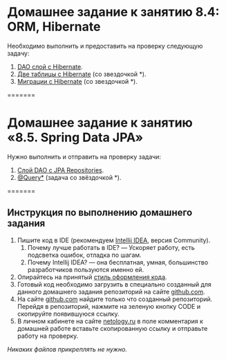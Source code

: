 # Домашнее задание к занятию 8.4: ORM, Hibernate

Необходимо выполнить и предоставить на проверку следующую задачу:

1. [DAO слой c Hibernate](tasks/task1/README.md).
2. [Две таблицы с Hibernate](tasks/task2/README.md) (со звездочкой *).
3. [Миграции c Hibernate](tasks/task3/README.md) (со звездочкой *).

=======

# Домашнее задание к занятию «8.5. Spring Data JPA»

Нужно выполнить и отправить на проверку задачи:

1. [Слой DAO c JPA Repositories](tasks/taskEx5_1/README.md).
1. [@Query*](tasks/taskEx5_2/README.md) (задача со звёздочкой *).

=======


## Инструкция по выполнению домашнего задания

1. Пишите код в IDE (рекомендуем [Intellij IDEA](https://www.jetbrains.com/idea/download/), версия Community).
    1. Почему лучше работать в IDE? — Ускоряет работу, есть подсветка ошибок, отладка по шагам.
    2. Почему Intellij IDEA? — она бесплатная, умная, большинство разработчиков пользуются именно ей.
2. Опирайтесь на принятый [стиль оформления кода](https://github.com/netology-code/codestyle/blob/master/java/README.md).
3. Готовый код необходимо загрузить в специально созданный для данного домашнего задания репозиторий на сайте [github.com](https://github.com/).
4. На сайте [github.com](https://github.com/) найдите только что созданный репозиторий. Перейдя в репозиторий, нажмите на зеленую кнопку CODE и скопируйте появившуюся ссылку.
5. В личном кабинете на сайте [netology.ru](https://netology.ru/) в поле комментария к домашней работе вставьте скопированную ссылку и отправьте работу на проверку.

*Никаких файлов прикреплять не нужно.*
